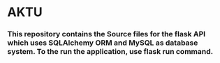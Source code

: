 # AKTU

### This repository contains the Source files for the flask API which uses SQLAlchemy ORM and MySQL as database system. To the run the application, use flask run command.
